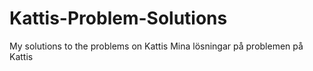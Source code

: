 # Kattis-Problem-Solutions
My solutions to the problems on Kattis
Mina lösningar på problemen på Kattis
